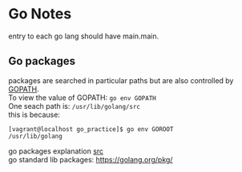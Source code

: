 # Go Notes
entry to each go lang should have main.main.
## Go packages
packages are searched in particular paths but are also controlled by [GOPATH](https://golang.org/cmd/go/#hdr-GOPATH_environment_variable).   
To view the value of GOPATH: `go env GOPATH`   
One seach path is: `/usr/lib/golang/src`  
this is because:
```
[vagrant@localhost go_practice]$ go env GOROOT
/usr/lib/golang
```

go packages explanation [src](https://thenewstack.io/understanding-golang-packages/)  
go standard lib packages: https://golang.org/pkg/  

